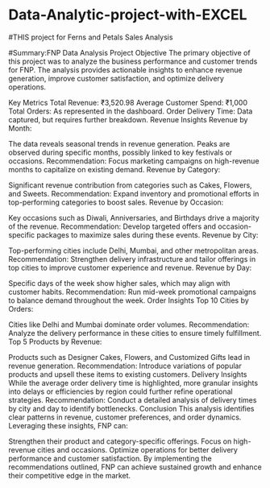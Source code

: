 # Data-Analytic-project-with-EXCEL
#THIS project for Ferns and Petals Sales Analysis




#Summary:FNP Data Analysis
Project Objective
The primary objective of this project was to analyze the business performance and customer trends for FNP. The analysis provides actionable insights to enhance revenue generation, improve customer satisfaction, and optimize delivery operations.

Key Metrics
Total Revenue: ₹3,520.98
Average Customer Spend: ₹1,000
Total Orders: As represented in the dashboard.
Order Delivery Time: Data captured, but requires further breakdown.
Revenue Insights
Revenue by Month:

The data reveals seasonal trends in revenue generation. Peaks are observed during specific months, possibly linked to key festivals or occasions.
Recommendation: Focus marketing campaigns on high-revenue months to capitalize on existing demand.
Revenue by Category:

Significant revenue contribution from categories such as Cakes, Flowers, and Sweets.
Recommendation: Expand inventory and promotional efforts in top-performing categories to boost sales.
Revenue by Occasion:

Key occasions such as Diwali, Anniversaries, and Birthdays drive a majority of the revenue.
Recommendation: Develop targeted offers and occasion-specific packages to maximize sales during these events.
Revenue by City:

Top-performing cities include Delhi, Mumbai, and other metropolitan areas.
Recommendation: Strengthen delivery infrastructure and tailor offerings in top cities to improve customer experience and revenue.
Revenue by Day:

Specific days of the week show higher sales, which may align with customer habits.
Recommendation: Run mid-week promotional campaigns to balance demand throughout the week.
Order Insights
Top 10 Cities by Orders:

Cities like Delhi and Mumbai dominate order volumes.
Recommendation: Analyze the delivery performance in these cities to ensure timely fulfillment.
Top 5 Products by Revenue:

Products such as Designer Cakes, Flowers, and Customized Gifts lead in revenue generation.
Recommendation: Introduce variations of popular products and upsell these items to existing customers.
Delivery Insights
While the average order delivery time is highlighted, more granular insights into delays or efficiencies by region could further refine operational strategies.
Recommendation: Conduct a detailed analysis of delivery times by city and day to identify bottlenecks.
Conclusion
This analysis identifies clear patterns in revenue, customer preferences, and order dynamics. Leveraging these insights, FNP can:

Strengthen their product and category-specific offerings.
Focus on high-revenue cities and occasions.
Optimize operations for better delivery performance and customer satisfaction.
By implementing the recommendations outlined, FNP can achieve sustained growth and enhance their competitive edge in the market.

